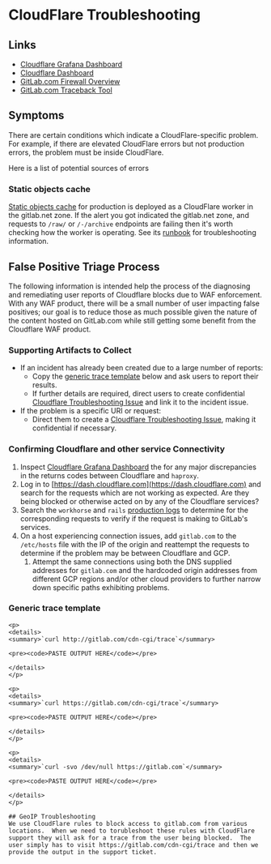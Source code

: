 # CloudFlare Troubleshooting

## Links

- [Cloudflare Grafana Dashboard](https://dashboards.gitlab.net/d/sPqgMv9Zk/cloudflare-traffic-overview?orgId=1)
- [Cloudflare Dashboard](https://dash.cloudflare.net)
- [GitLab.com Firewall Overview](https://dash.cloudflare.com/852e9d53d0f8adbd9205389356f2303d/gitlab.com/firewall)
- [GitLab.com Traceback Tool](https://gitlab.com/cdn-cgi/trace)

## Symptoms

There are certain conditions which indicate a CloudFlare-specific problem.
For example, if there are elevated CloudFlare errors but not production errors,
the problem must be inside CloudFlare.

Here is a list of potential sources of errors

### Static objects cache

[Static objects cache][static-objects-cache-howto] for production is deployed
as a CloudFlare worker in the gitlab.net zone. If the alert you got indicated
the gitlab.net zone, and requests to `/raw/` or `/-/archive` endpoints are
failing then it's worth checking how the worker is operating. See its
[runbook][static-objects-cache-troubleshooting] for troubleshooting information.

[static-objects-cache-howto]: ../web/static-repository-objects-caching.md
[static-objects-cache-troubleshooting]: ../web/static-objects-caching.md

## False Positive Triage Process

The following information is intended help the process of the diagnosing and
remediating user reports of Cloudflare blocks due to WAF enforcement. With any
WAF product, there will be a small number of user impacting false positives; our
goal is to reduce those as much possible given the nature of the content hosted
on GitLab.com while still getting some benefit from the Cloudflare WAF product.

### Supporting Artifacts to Collect

- If an incident has already been created due to a large number of reports:
  - Copy the [generic trace template](#generic-trace-template) below and
      ask users to report their results.
  - If further details are required, direct users to create confidential
      [Cloudflare Troubleshooting Issue](https://gitlab.com/gitlab-com/gl-infra/-/issues/new?issuable_template=Cloudflare%20Troubleshooting.md) and link it to the
      incident issue.
- If the problem is a specific URI or request:
  - Direct them to create a [Cloudflare Troubleshooting Issue](https://gitlab.com/gitlab-com/gl-infra/-/issues/new?issuable_template=Cloudflare%20Troubleshooting.md), making it confidential if necessary.

### Confirming Cloudflare and other service Connectivity

1. Inspect [Cloudflare Grafana Dashboard](https://dashboards.gitlab.net/d/sPqgMv9Zk/cloudflare-traffic-overview?orgId=1) the for any major discrepancies in the returns codes between Cloudflare
   and `haproxy`.
1. Log in to [https://dash.cloudflare.com](https://dash.cloudflare.com) and search
   for the requests which are not working as expected. Are they being blocked
   or otherwise acted on by any of the Cloudflare services?
1. Search the `workhorse` and `rails` [production logs](https://log.gprd.gitlab.net)
   to determine for the corresponding requests to verify if the request is making
   to GitLab's services.
1. On a host experiencing connection issues, add `gitlab.com` to the `/etc/hosts`
   file with the IP of the origin and reattempt the requests to determine if the
   problem may be between Cloudflare and GCP.
   1. Attempt the same connections using both the DNS supplied addresses for `gitlab.com`
      and the hardcoded origin addresses from different GCP regions and/or other
      cloud providers to further narrow down specific paths exhibiting problems.

### Generic trace template

```
<p>
<details>
<summary>`curl http://gitlab.com/cdn-cgi/trace`</summary>

<pre><code>PASTE OUTPUT HERE</code></pre>

</details>
</p>

<p>
<details>
<summary>`curl https://gitlab.com/cdn-cgi/trace`</summary>

<pre><code>PASTE OUTPUT HERE</code></pre>

</details>
</p>

<p>
<details>
<summary>`curl -svo /dev/null https://gitlab.com`</summary>

<pre><code>PASTE OUTPUT HERE</code></pre>

</details>
</p>

## GeoIP Troubleshooting
We use CloudFlare rules to block access to gitlab.com from various locations.  When we need to torubleshoot these rules with CloudFlare support they will ask for a trace from the user being blocked.  The user simply has to visit https://gitlab.com/cdn-cgi/trace and then we provide the output in the support ticket.
